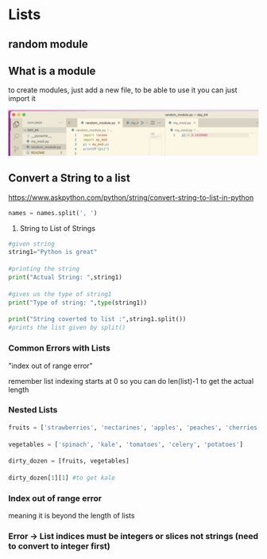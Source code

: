 # Lists

## random module

## What is a module

to create modules, just add a new file, to be able to use it you can just import it

![a](modules.png)

## Convert a String to a list

<https://www.askpython.com/python/string/convert-string-to-list-in-python>

```python
names = names.split(', ')
```

1. String to List of Strings

```python
#given string
string1="Python is great"
 
#printing the string
print("Actual String: ",string1) 
   
#gives us the type of string1
print("Type of string: ",type(string1))  
 
print("String coverted to list :",string1.split()) 
#prints the list given by split()
```

### Common Errors with Lists

"index out of range error"

remember list indexing starts at 0 so you can do
len(list)-1 to get the actual length

### Nested Lists

```python
fruits = ['strawberries', 'nectarines', 'apples', 'peaches', 'cherries']

vegetables = ['spinach', 'kale', 'tomatoes', 'celery', 'potatoes']

dirty_dozen = [fruits, vegetables]

dirty_dozen[1][1] #to get kale
```

### Index out of range error

meaning it is beyond the length of lists

### Error -> List indices must be integers or slices not strings (need to convert to integer first)
